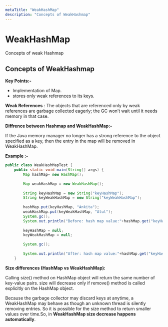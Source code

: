 ```yaml
---
metaTitle: "WeakHashMap"
description: "Concepts of WeakHashmap"
---
```


# WeakHashMap


Concepts of weak Hashmap



## Concepts of WeakHashmap


**Key Points:-**

- Implementation of Map.
- stores only weak references to its keys.

**Weak References** :
The objects that are referenced only by weak references are garbage collected eagerly; the GC won’t wait until it needs memory in that case.

**Diffrence between Hashmap and WeakHashMap:-**

If the Java memory manager no longer has a strong reference to the object specified as a key, then the entry in the map will be removed in WeakHashMap.

**Example :-**

```java
public class WeakHashMapTest {
    public static void main(String[] args) {
        Map hashMap= new HashMap();
        
        Map weakHashMap = new WeakHashMap();
        
        String keyHashMap = new String("keyHashMap");
        String keyWeakHashMap = new String("keyWeakHashMap");
        
        hashMap.put(keyHashMap, "Ankita");
        weakHashMap.put(keyWeakHashMap, "Atul");
        System.gc();
        System.out.println("Before: hash map value:"+hashMap.get("keyHashMap")+" and weak hash map value:"+weakHashMap.get("keyWeakHashMap"));
        
        keyHashMap = null;
        keyWeakHashMap = null;
        
        System.gc();  
        
        System.out.println("After: hash map value:"+hashMap.get("keyHashMap")+" and weak hash map value:"+weakHashMap.get("keyWeakHashMap"));
    }

```

****Size differences (HashMap vs WeakHashMap):****

Calling size()  method on HashMap object will return the same number of key-value pairs. size will decrease only if remove() method is called explicitly on the HashMap object.

Because the garbage collector may discard keys at anytime, a WeakHashMap may behave as though an unknown thread is silently removing entries. So it is possible for the size method to return smaller values over time.So, in **WeakHashMap  size decrease happens automatically**.

